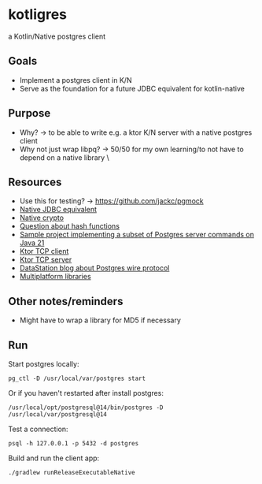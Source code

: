 # kotligres
a Kotlin/Native postgres client

## Goals
- Implement a postgres client in K/N 
- Serve as the foundation for a future JDBC equivalent for kotlin-native  

## Purpose
- Why? -> to be able to write e.g. a ktor K/N server with a native postgres client 
- Why not just wrap libpq? -> 50/50 for my own learning/to not have to depend on a native library \

## Resources
- Use this for testing? -> https://github.com/jackc/pgmock
- [Native JDBC equivalent](https://www.google.com/url?sa=t&rct=j&q=&esrc=s&source=web&cd=&ved=2ahUKEwiPlMzbwpmDAxXMElkFHXMwDw0QFnoECBEQAQ&url=https%3A%2F%2Fslack-chats.kotlinlang.org%2Ft%2F527178%2Fhi-what-is-the-support-for-databases-in-kotlin-native-e-g-is&usg=AOvVaw0IDhu0PnzfMq77WxGhNKzO&opi=89978449)
- [Native crypto](https://slack-chats.kotlinlang.org/t/522601/are-there-plans-from-jetbrains-for-a-multiplatform-crypto-li)
- [Question about hash functions](https://github.com/JetBrains/kotlin-native/issues/2466)
- [Sample project implementing a subset of Postgres server commands on Java 21](https://gavinray97.github.io/blog/postgres-wire-protocol-jdk-21) 
- [Ktor TCP client](https://github.com/ktorio/ktor-documentation/blob/2.3.7/codeSnippets/snippets/sockets-client/src/main/kotlin/com/example/Application.kt)
- [Ktor TCP server](https://github.com/ktorio/ktor-documentation/tree/2.3.7/codeSnippets/snippets/embedded-server-native)
- [DataStation blog about Postgres wire protocol](https://datastation.multiprocess.io/blog/2022-02-08-the-world-of-postgresql-wire-compatibility.html)
- [Multiplatform libraries](https://github.com/AAkira/Kotlin-Multiplatform-Libraries)

## Other notes/reminders
- Might have to wrap a library for MD5 if necessary 

## Run
Start postgres locally: 
```shell
pg_ctl -D /usr/local/var/postgres start
```

Or if you haven't restarted after install postgres: 
```shell
/usr/local/opt/postgresql@14/bin/postgres -D /usr/local/var/postgresql@14
```

Test a connection: 
```shell
psql -h 127.0.0.1 -p 5432 -d postgres
```

Build and run the client app: 
```shell
./gradlew runReleaseExecutableNative
```